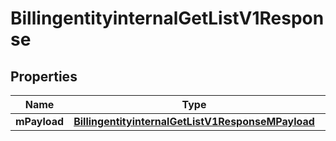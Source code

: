 
# BillingentityinternalGetListV1Response

## Properties
| Name | Type | Description | Notes |
| ------------ | ------------- | ------------- | ------------- |
| **mPayload** | [**BillingentityinternalGetListV1ResponseMPayload**](BillingentityinternalGetListV1ResponseMPayload.md) |  |  |




